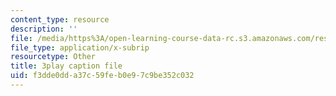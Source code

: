 ```yaml
---
content_type: resource
description: ''
file: /media/https%3A/open-learning-course-data-rc.s3.amazonaws.com/res-6-012-introduction-to-probability-spring-2018/f3dde0dda37c59feb0e97c9be352c032_rFUb1nvh3CQ.vtt
file_type: application/x-subrip
resourcetype: Other
title: 3play caption file
uid: f3dde0dd-a37c-59fe-b0e9-7c9be352c032
---
```

